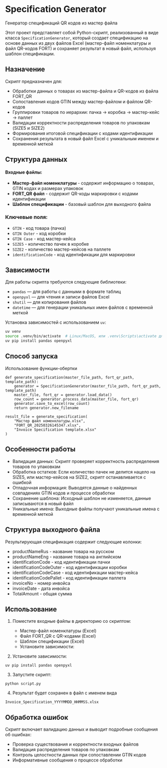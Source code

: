 # Specification Generator
Генератор спецификаций QR кодов из мастер файла

Этот проект представляет собой Python-скрипт, реализованный в виде класса `SpecificationGenerator`, который создает спецификацию на основе данных из двух файлов Excel (мастер-файл номенклатуры и файл QR-кодов FORT) и сохраняет результат в новый файл, используя шаблон спецификации.

## Назначение

Скрипт предназначен для:
- Обработки данных о товарах из мастер-файла и QR-кодов из файла FORT_QR
- Сопоставления кодов GTIN между мастер-файлом и файлом QR-кодов
- Группировки товаров по иерархии: пачка → коробка → мастер-кейс → паллет
- Валидации корректности распределения товаров по упаковкам (SIZE5 и SIZE2)
- Формирования итоговой спецификации с кодами идентификации
- Сохранения результата в новый файл Excel с уникальным именем и временной меткой

## Структура данных

#### Входные файлы:
- **Мастер-файл номенклатуры** - содержит информацию о товарах, GTIN кодах и размерах упаковок
- **FORT_QR файл** - содержит QR-коды маркировки с кодами идентификации
- **Шаблон спецификации** - базовый шаблон для выходного файла

### Ключевые поля:
- `GTIN` - код товара (пачка)
- `GTIN Outer` - код коробки
- `GTIN Case` - код мастер-кейса
- `SIZE5` - количество пачек в коробке
- `SIZE2` - количество мастер-кейсов на паллете
- `identificationCode` - код идентификации для маркировки

## Зависимости

Для работы скрипта требуются следующие библиотеки:
- `pandas` — для работы с данными в формате таблиц
- `openpyxl` — для чтения и записи файлов Excel
- `shutil` — для копирования файлов
- `datetime` — для генерации уникальных имен файлов с временной меткой

Установка зависимостей с использованием `uv`:
```bash
uv venv
source .venv/bin/activate  # Linux/MacOS, или .venv\Scripts\activate для Windows
uv pip install pandas openpyxl
```
## Способ запуска

Использование функции-обертки
```
def generate_specification(master_file_path, fort_qr_path, template_path):
    generator = SpecificationGenerator(master_file_path, fort_qr_path, template_path)
    master_file, fort_qr = generator.load_data()
    row_count = generator.process_data(master_file, fort_qr)
    generator.save_to_excel(row_count)
    return generator.new_filename

result_file = generate_specification(
    "Мастер файл номенклатуры.xlsx",
    "FORT_QR_20250326145347.xlsx", 
    "Invoice Specification template.xlsx"
)
```

## Особенности работы
- Валидация данных: Скрипт проверяет корректность распределения товаров по упаковкам
- Обработка остатков: Если количество пачек не делится нацело на SIZE5, или мастер-кейсов на SIZE2, скрипт останавливается с ошибкой
- Отладочная информация: Выводятся данные о найденных совпадениях GTIN кодов и процессе обработки
- Сохранение шаблона: Исходный шаблон не изменяется, данные записываются в новый файл
- Уникальные имена: Выходные файлы получают уникальные имена с временной меткой

## Структура выходного файла
Результирующая спецификация содержит следующие колонки:

- productNameRus - название товара на русском
- productNameEng - название товара на английском
- identificationCode - код идентификации пачки
- identificationCodeOuter - код идентификации коробки
- identificationCodeCase - код идентификации мастер-кейса
- identificationCodePallet - код идентификации паллета
- invoiceNo - номер инвойса
- invoiceDate - дата инвойса
- TotalAmount - общая сумма

## Использование
1. Поместите входные файлы в директорию со скриптом:

    - Мастер-файл номенклатуры (Excel)
    - Файл FORT_QR с QR-кодами (Excel)
    - Шаблон спецификации (Excel)
    - Установите зависимости:
2. Установите зависимости:
```
uv pip install pandas openpyxl
```
3. Запустите скрипт:
```
python script.py
```
4. Результат будет сохранен в файл с именем вида 
```
Invoice_Specification_YYYYMMDD_HHMMSS.xlsx
```

## Обработка ошибок
Скрипт включает валидацию данных и выводит подробные сообщения об ошибках:

- Проверка существования и корректности входных файлов
- Валидация распределения товаров по упаковкам
- Контроль целостности данных при сопоставлении GTIN кодов
- Информативные сообщения о процессе обработки